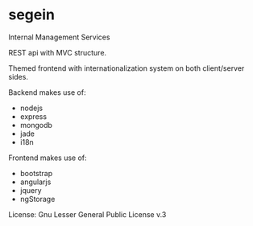 # segein
Internal Management Services

REST api with MVC structure.

Themed frontend with internationalization system on both client/server sides.

Backend makes use of:
* nodejs
* express
* mongodb
* jade
* i18n

Frontend makes use of:
* bootstrap
* angularjs
* jquery
* ngStorage

License: Gnu Lesser General Public License v.3